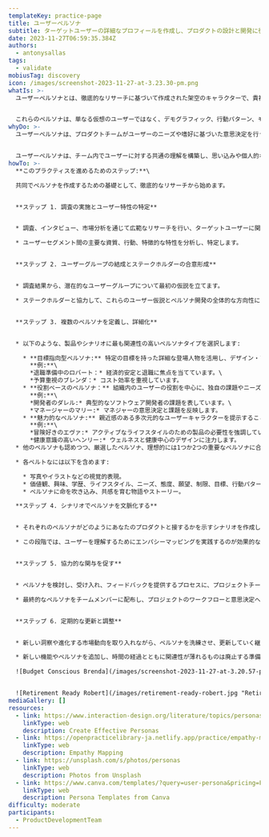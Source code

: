 ```yaml
---
templateKey: practice-page
title: ユーザーペルソナ
subtitle: ターゲットユーザーの詳細なプロフィールを作成し、プロダクトの設計と開発に役立てる。
date: 2023-11-27T06:59:35.384Z
authors:
  - antonysallas
tags:
  - validate
mobiusTag: discovery
icon: /images/screenshot-2023-11-27-at-3.23.30-pm.png
whatIs: >-
  ユーザーペルソナとは、徹底的なリサーチに基づいて作成された架空のキャラクターで、貴社のサービス、プロダクト、ウェブサイト、ブランドと接する可能性のある多様なユーザータイプを表すものです。


  これらのペルソナは、単なる仮想のユーザーではなく、デモグラフィック、行動パターン、モチベーション、ゴールなど、オーディエンスの大きなセグメントの主要な特徴を表すように構築されています。
whyDo: >-
  ユーザーペルソナは、プロダクトチームがユーザーのニーズや嗜好に基づいた意思決定を行うための指針となります。ユーザーペルソナは、機能の優先順位付け、インターフェースの設計、ターゲットユーザーの共感を得るマーケティング戦略の立案において不可欠です。


  ユーザーペルソナは、チーム内でユーザーに対する共通の理解を構築し、思い込みや個人的なバイアスに基づいたデザインを避けるのに役立ちます。
howTo: >-
  **このプラクティスを進めるためのステップ:**\

  共同でペルソナを作成するための基礎として、徹底的なリサーチから始めます。


  **ステップ 1. 調査の実施とユーザー特性の特定**


  * 調査、インタビュー、市場分析を通じて広範なリサーチを行い、ターゲットユーザーに関する詳細な情報を収集します。

  * ユーザーセグメント間の主要な資質、行動、特徴的な特性を分析し、特定します。


  **ステップ 2. ユーザーグループの結成とステークホルダーの合意形成**


  * 調査結果から、潜在的なユーザーグループについて最初の仮説を立てます。

  * ステークホルダーと協力して、これらのユーザー仮説とペルソナ開発の全体的な方向性について合意を得ます。


  **ステップ 3. 複数のペルソナを定義し、詳細化**


  * 以下のような、製品やシナリオに最も関連性の高いペルソナタイプを選択します:

    * **目標指向型ペルソナ:** 特定の目標を持った詳細な登場人物を活用し、デザイン・ソリューションの指針とする。\
      **例:**\
      *退職準備中のロバート：* 経済的安定と退職に焦点を当てています。\
      *予算重視のブレンダ：* コスト効率を重視しています。
    * **役割ベースのペルソナ：** 組織内のユーザーの役割を中心に、独自の課題やニーズに対応します。\
      **例:**\
      *開発者のダレル:* 典型的なソフトウェア開発者の課題を表しています。\
      *マネージャーのマリー:* マネジャーの意思決定と課題を反映します。
    * **魅力的なペルソナ:** 親近感のある多次元的なユーザーキャラクターを提示することで、共感を築くことを目指します。\
      **例:**\
      *冒険好きのエヴァ:* アクティブなライフスタイルのための製品の必要性を強調しています。\
      *健康意識の高いヘンリー:* ウェルネスと健康中心のデザインに注力します。
  * 他のペルソナも認めつつ、厳選したペルソナ、理想的には1つか2つの重要なペルソナに合意し、フォーカスします。

  * 各ペルトなには以下を含めます:

    * 写真やイラストなどの視覚的表現。
    * 価値観、興味、学歴、ライフスタイル、ニーズ、態度、願望、制限、目標、行動パターンなど、背景の詳しい説明。
    * ペルソナに命を吹き込み、共感を育む物語やストーリー。

  **ステップ 4. シナリオでペルソナを文脈化する**


  * それぞれのペルソナがどのようにあなたのプロダクトと接するかを示すシナリオを作成し、そのペルソナ特有の問題、ニーズ、使用例を見つけます。

  * この段階では、ユーザーを理解するためにエンパシーマッピングを実践するのが効果的なアプローチです。


  **ステップ 5. 協力的な関与を促す**


  * ペルソナを検討し、受け入れ、フィードバックを提供するプロセスに、プロジェクトチーム全体を参加させます。

  * 最終的なペルソナをチームメンバーに配布し、プロジェクトのワークフローと意思決定への統合を確実にします。


  **ステップ 6. 定期的な更新と調整**


  * 新しい洞察や進化する市場動向を取り入れながら、ペルソナを洗練させ、更新していく継続的なプロセスを行います。

  * 新しい機能やペルソナを追加し、時間の経過とともに関連性が薄れるものは廃止する準備をしておきます。

  ![Budget Conscious Brenda](/images/screenshot-2023-11-27-at-3.20.57-pm.png "Budget Conscious Brenda")


  ![Retirement Ready Robert](/images/retirement-ready-robert.jpg "Retirement Ready Robert")
mediaGallery: []
resources:
  - link: https://www.interaction-design.org/literature/topics/personas
    linkType: web
    description: Create Effective Personas
  - link: https://openpracticelibrary-ja.netlify.app/practice/empathy-mapping/
    linkType: web
    description: Empathy Mapping
  - link: https://unsplash.com/s/photos/personas
    linkType: web
    description: Photos from Unsplash
  - link: https://www.canva.com/templates/?query=user-persona&pricing=FREE
    linkType: web
    description: Persona Templates from Canva
difficulty: moderate
participants:
  - ProductDevelopmentTeam
---
```

